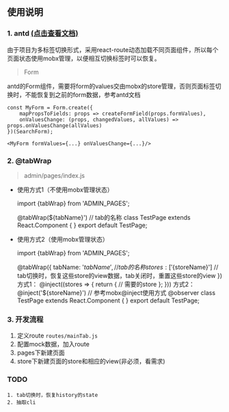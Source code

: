 ## 使用说明
### 1. antd [(点击查看文档)](https://ant.design/docs/react/introduce-cn)
由于项目为多标签切换形式，采用react-route动态加载不同页面组件，所以每个页面状态使用mobx管理，以便相互切换标签时可以恢复。
> Form  

antd的Form组件，需要将form的values交由mobx的store管理，否则页面标签切换时，不能恢复到之前的form数据，参考antd文档
    
    const MyForm = Form.create({
        mapPropsToFields: props => createFormField(props.formValues),
        onValuesChange: (props, changedValues, allValues) => props.onValuesChange(allValues)
    })(SearchForm);
    
    <MyForm formValues={...} onValuesChange={...}/>


### 2. @tabWrap
> admin/pages/index.js
* 使用方式1（不使用mobx管理状态）


    import {tabWrap} from 'ADMIN_PAGES';
    
    @tabWrap(${tabName}') // tab的名称
    class TestPage extends React.Component { 
    }
    export default TestPage;

 * 使用方式2（使用mobx管理状态）


    import {tabWrap} from 'ADMIN_PAGES';
    
    @tabWrap({
        tabName: '${tabName}', // tab的名称
        stores: ['${storeName}'] // tab切换时，恢复这些store的view数据，tab关闭时，重置这些store的view
    })
    方式1：  @inject((stores => {
        return {
          // 需要的store
        };
    }))
    方式2： @inject('${storeName}') // 参考mobx@inject使用方式
    @observer
    class TestPage extends React.Component { 
    }
    export default TestPage;

### 3. 开发流程
1. 定义route `routes/mainTab.js`
2. 配置mock数据，加入route
3. pages下新建页面
4. store下新建页面的store和相应的view(非必须，看需求)


### TODO
    1. tab切换时，恢复history的state
    2. 抽取cli
